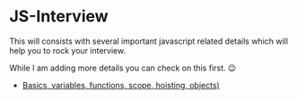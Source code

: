 # JS-Interview
This will consists with several important javascript related details which will help you to rock your interview. 

While I am adding more details you can check on this first. :wink:

- [Basics, variables, functions, scope, hoisting, objects)](https://github.com/lahiruz/JS-Interview/blob/master/js1.md)
